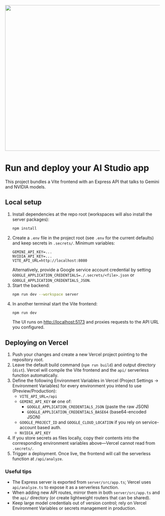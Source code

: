 <div align="center">
<img width="1200" height="475" alt="GHBanner" src="https://github.com/user-attachments/assets/0aa67016-6eaf-458a-adb2-6e31a0763ed6" />
</div>

# Run and deploy your AI Studio app

This project bundles a Vite frontend with an Express API that talks to Gemini and NVIDIA models.

## Local setup

1. Install dependencies at the repo root (workspaces will also install the server packages):
   ```bash
   npm install
   ```
2. Create a `.env` file in the project root (see `.env` for the current defaults) and keep secrets in `.secrets/`. Minimum variables:
   ```
   GEMINI_API_KEY=...
   NVIDIA_API_KEY=...
   VITE_API_URL=http://localhost:8080
   ```
   Alternatively, provide a Google service account credential by setting `GOOGLE_APPLICATION_CREDENTIALS=./.secrets/<file>.json` or `GOOGLE_APPLICATION_CREDENTIALS_JSON`.
3. Start the backend:
   ```bash
   npm run dev --workspace server
   ```
4. In another terminal start the Vite frontend:
   ```bash
   npm run dev
   ```
   The UI runs on <http://localhost:5173> and proxies requests to the API URL you configured.

## Deploying on Vercel

1. Push your changes and create a new Vercel project pointing to the repository root.
2. Leave the default build command (`npm run build`) and output directory (`dist`). Vercel will compile the Vite frontend and the `api/` serverless function automatically.
3. Define the following Environment Variables in Vercel (Project Settings → Environment Variables) for every environment you intend to use (Preview/Production):
   - `VITE_API_URL=/api`
   - `GEMINI_API_KEY` **or** one of:
     - `GOOGLE_APPLICATION_CREDENTIALS_JSON` (paste the raw JSON)
     - `GOOGLE_APPLICATION_CREDENTIALS_BASE64` (base64-encoded JSON)
   - `GOOGLE_PROJECT_ID` and `GOOGLE_CLOUD_LOCATION` if you rely on service-account based auth.
   - `NVIDIA_API_KEY`
4. If you store secrets as files locally, copy their contents into the corresponding environment variables above—Vercel cannot read from `.secrets/`.
5. Trigger a deployment. Once live, the frontend will call the serverless function at `/api/analyze`.

### Useful tips

- The Express server is exported from `server/src/app.ts`; Vercel uses `api/analyze.ts` to expose it as a serverless function.
- When adding new API routes, mirror them in both `server/src/app.ts` and the `api/` directory (or create lightweight routers that can be shared).
- Keep large model credentials out of version control; rely on Vercel Environment Variables or secrets management in production.
